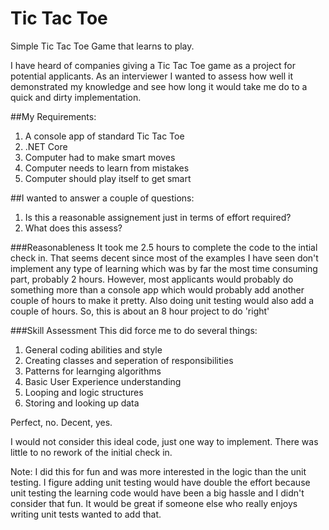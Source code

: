 # Tic Tac Toe
Simple Tic Tac Toe Game that learns to play.

I have heard of companies giving a Tic Tac Toe game as a project for potential applicants. As an interviewer I wanted to assess how well it demonstrated my knowledge and see how long it would take me do to a quick and dirty implementation.

##My Requirements:
1. A console app of standard Tic Tac Toe
2. .NET Core
3. Computer had to make smart moves
4. Computer needs to learn from mistakes
5. Computer should play itself to get smart

##I wanted to answer a couple of questions:
1. Is this a reasonable assignement just in terms of effort required?
2. What does this assess?

###Reasonableness
It took me 2.5 hours to complete the code to the intial check in. That seems decent since most of the examples I have seen don't implement any type of learning which was by far the most time consuming part, probably 2 hours. However, most applicants would probably do something more than a console app which would probably add another couple of hours to make it pretty. Also doing unit testing would also add a couple of hours. So, this is about an 8 hour project to do 'right'

###Skill Assessment
This did force me to do several things:

1. General coding abilities and style
2. Creating classes and seperation of responsibilities
3. Patterns for learnging algorithms
4. Basic User Experience understanding
5. Looping and logic structures
6. Storing and looking up data

Perfect, no. Decent, yes.

I would not consider this ideal code, just one way to implement. There was little to no rework of the initial check in.

Note: I did this for fun and was more interested in the logic than the unit testing. I figure adding unit testing would have double the effort because unit testing the learning code would have been a big hassle and I didn't consider that fun. It would be great if someone else who really enjoys writing unit tests wanted to add that. 

